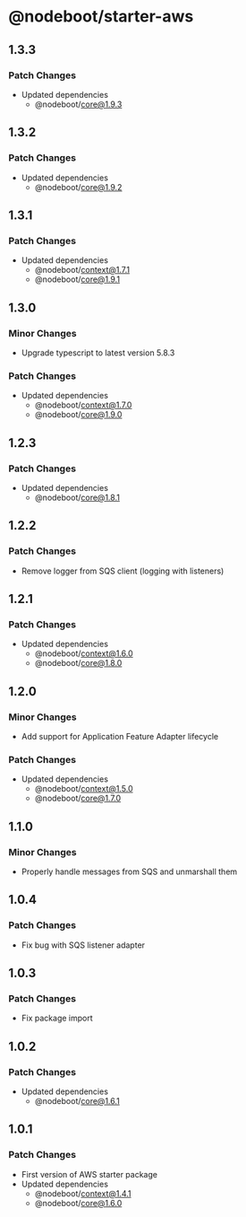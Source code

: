 # @nodeboot/starter-aws

## 1.3.3

### Patch Changes

-   Updated dependencies
    -   @nodeboot/core@1.9.3

## 1.3.2

### Patch Changes

-   Updated dependencies
    -   @nodeboot/core@1.9.2

## 1.3.1

### Patch Changes

-   Updated dependencies
    -   @nodeboot/context@1.7.1
    -   @nodeboot/core@1.9.1

## 1.3.0

### Minor Changes

-   Upgrade typescript to latest version 5.8.3

### Patch Changes

-   Updated dependencies
    -   @nodeboot/context@1.7.0
    -   @nodeboot/core@1.9.0

## 1.2.3

### Patch Changes

-   Updated dependencies
    -   @nodeboot/core@1.8.1

## 1.2.2

### Patch Changes

-   Remove logger from SQS client (logging with listeners)

## 1.2.1

### Patch Changes

-   Updated dependencies
    -   @nodeboot/context@1.6.0
    -   @nodeboot/core@1.8.0

## 1.2.0

### Minor Changes

-   Add support for Application Feature Adapter lifecycle

### Patch Changes

-   Updated dependencies
    -   @nodeboot/context@1.5.0
    -   @nodeboot/core@1.7.0

## 1.1.0

### Minor Changes

-   Properly handle messages from SQS and unmarshall them

## 1.0.4

### Patch Changes

-   Fix bug with SQS listener adapter

## 1.0.3

### Patch Changes

-   Fix package import

## 1.0.2

### Patch Changes

-   Updated dependencies
    -   @nodeboot/core@1.6.1

## 1.0.1

### Patch Changes

-   First version of AWS starter package
-   Updated dependencies
    -   @nodeboot/context@1.4.1
    -   @nodeboot/core@1.6.0
